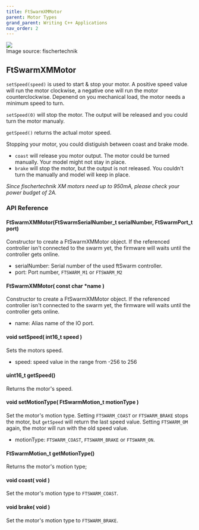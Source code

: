 ```yaml
---
title: FtSwarmXMMotor
parent: Motor Types
grand_parent: Writing C++ Applications
nav_order: 2
---
```

<div class="ftimgdetail"> <img src="../../../assets/img/motor/motor-xm.png"><div>Image source: fischertechnik</div></div>

## FtSwarmXMMotor

`setSpeed(speed)` is used to start & stop your motor. A positive speed value will run the motor clockwise, a negative one will run the motor counterclockwise. 
Depenend on you mechanical load, the motor needs a minimum speed to turn. 

`setSpeed(0)` will stop the motor. The output will be released and you could turn the motor manualy. 

`getSpeed()` returns the actual motor speed.

Stopping your motor, you could distiguish between coast and brake mode. 

- `coast` will release you motor output. The motor could be turned manually. Your model might not stay in place.
- `brake` will stop the motor, but the output is not released. You couldn't turn the manually and model will keep in place.

*Since fischertechnik XM motors need up to 950mA, please check your power budget of 2A.*

### API Reference

#### FtSwarmXMMotor(FtSwarmSerialNumber_t serialNumber, FtSwarmPort_t port)

Constructor to create a FtSwarmXMMotor object. If the referenced controller isn't connected to the swarm yet, the firmware will waits until the controller gets online.

- serialNumber: Serial number of the used ftSwarm controller.
- port: Port number, `FTSWARM_M1` or `FTSWARM_M2`

#### FtSwarmXMMotor( const char *name )

Constructor to create a FtSwarmXMMotor object. If the referenced controller isn't connected to the swarm yet, the firmware will waits until the controller gets online.

- name: Alias name of the IO port.

#### void setSpeed( int16_t speed )

Sets the motors speed.

- speed: speed value in the range from -256 to 256

#### uint16_t getSpeed()

Returns the motor's speed.

#### void setMotionType( FtSwarmMotion_t motionType )

Set the motor's motion type. Setting `FTSWARM_COAST` or `FTSWARM_BRAKE` stops the motor, but `getSpeed` will return the last speed value. Setting `FTSWARM_OM` again,
the motor will run with the old speed value.

- motionType: `FTSWARM_COAST`, `FTSWARM_BRAKE` or `FTSWARM_ON`.

#### FtSwarmMotion_t getMotionType()

Returns the motor's motion type;

#### void coast( void )

Set the motor's motion type to `FTSWARM_COAST`.

#### void brake( void )

Set the motor's motion type to `FTSWARM_BRAKE`.
